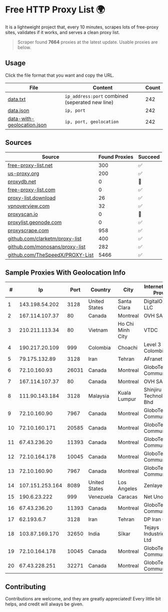
# Free HTTP Proxy List 🌍

It is a lightweight project that, every 10 minutes, scrapes lots of free-proxy sites, validates if it works, and serves a clean proxy list.


> Scraper found **7664** proxies at the latest update. Usable proxies are below.

## Usage

Click the file format that you want and copy the URL.


|File|Content|Count|
|----|-------|-----|
|[data.txt](https://raw.githubusercontent.com/themiralay/Proxy-List-World/master/data.txt)|`ip_address:port` combined (seperated new line)|242|
|[data.json](https://raw.githubusercontent.com/themiralay/Proxy-List-World/master/data.json)|`ip, port`|242|
|[data-with-geolocation.json](https://raw.githubusercontent.com/themiralay/Proxy-List-World/master/data-with-geolocation.json)|`ip, port, geolocation`|242|

## Sources

|Source|Found Proxies|Succeed|
|------|-------------|-------|
|[free-proxy-list.net](https://free-proxy-list.net)|300|✅|
|[us-proxy.org](https://www.us-proxy.org)|200|✅|
|[proxydb.net](http://proxydb.net)|0|🚫|
|[free-proxy-list.com](https://free-proxy-list.com/?page=&port=&type%5B%5D=http&type%5B%5D=https&up_time=0&search=Search)|0|✅|
|[proxy-list.download](https://www.proxy-list.download/HTTP)|26|✅|
|[vpnoverview.com](https://vpnoverview.com/privacy/anonymous-browsing/free-proxy-servers)|32|✅|
|[proxyscan.io](https://www.proxyscan.io)|0|🚫|
|[proxylist.geonode.com](https://proxylist.geonode.com/api/proxy-list?limit=300&page=1&sort_by=lastChecked&sort_type=desc&protocols=http,https)|0|✅|
|[proxyscrape.com](https://api.proxyscrape.com/v2/?request=displayproxies&protocol=http&timeout=10000&country=all&ssl=all&anonymity=all)|958|✅|
|[github.com/clarketm/proxy-list](https://raw.githubusercontent.com/clarketm/proxy-list/master/proxy-list-raw.txt)|400|✅|
|[github.com/monosans/proxy-list](https://raw.githubusercontent.com/monosans/proxy-list/main/proxies/http.txt)|282|✅|
|[github.com/TheSpeedX/PROXY-List](https://raw.githubusercontent.com/TheSpeedX/PROXY-List/master/http.txt)|5466|✅|


## Sample Proxies With Geolocation Info

|#|Ip|Port|Country|City|Internet Service Provider|
|-|--|----|-------|----|-------------------------|
|1|143.198.54.202|3128|United States|Santa Clara|DigitalOcean, LLC|
|2|167.114.107.37|80|Canada|Montreal|OVH SAS|
|3|210.211.113.34|80|Vietnam|Ho Chi Minh City|VTDC|
|4|190.217.20.109|999|Colombia|Choachi|Level 3 Colombia S.A|
|5|79.175.132.89|3128|Iran|Tehran|AFranet Co|
|6|72.10.160.93|26031|Canada|Montreal|GloboTech Communications|
|7|167.114.107.37|80|Canada|Montreal|OVH SAS|
|8|111.90.143.184|3128|Malaysia|Kuala Lumpur|Shinjiru Technology Sdn Bhd|
|9|72.10.160.90|7967|Canada|Montreal|GloboTech Communications|
|10|72.10.160.171|20585|Canada|Montreal|GloboTech Communications|
|11|67.43.236.20|11393|Canada|Montreal|GloboTech Communications|
|12|72.10.164.178|10045|Canada|Montreal|GloboTech Communications|
|13|72.10.160.90|7967|Canada|Montreal|GloboTech Communications|
|14|107.151.253.164|8089|United States|Los Angeles|Zenlayer Inc|
|15|190.6.23.222|999|Venezuela|Caracas|Net Uno|
|16|67.43.236.20|11393|Canada|Montreal|GloboTech Communications|
|17|62.193.6.7|3128|Iran|Tehran|DP Iran Co.|
|18|103.87.169.170|32650|India|Sīkar|Tejays Industries Pvt Ltd|
|19|72.10.164.178|10045|Canada|Montreal|GloboTech Communications|
|20|67.43.228.251|32271|Canada|Montreal|GloboTech Communications|



## Contributing

Contributions are welcome, and they are greatly appreciated! Every
little bit helps, and credit will always be given.

